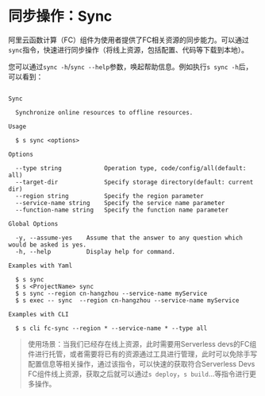 # 同步操作：Sync

阿里云函数计算（FC）组件为使用者提供了FC相关资源的同步能力。可以通过`sync`指令，快速进行同步操作（将线上资源，包括配置、代码等下载到本地）。

您可以通过`sync -h`/`sync --help`参数，唤起帮助信息。例如执行`s sync -h`后，可以看到：

```

Sync 

  Synchronize online resources to offline resources.

Usage

  $ s sync <options> 

Options

  --type string            Operation type, code/config/all(default: all)    
  --target-dir             Specify storage directory(default: current dir) 
  --region string          Specify the region parameter                    
  --service-name string    Specify the service name parameter     
  --function-name string   Specify the function name parameter 

Global Options

  -y, --assume-yes    Assume that the answer to any question which would be asked is yes. 
  -h, --help          Display help for command.                                           

Examples with Yaml

  $ s sync
  $ s <ProjectName> sync
  $ s sync --region cn-hangzhou --service-name myService
  $ s exec -- sync  --region cn-hangzhou --service-name myService

Examples with CLI

  $ s cli fc-sync --region * --service-name * --type all

```

> 使用场景：当我们已经存在线上资源，此时需要用Serverless devs的FC组件进行托管，或者需要将已有的资源通过工具进行管理，此时可以免除手写配置信息等相关操作，通过该指令，可以快速的获取符合Serverless Devs FC组件线上资源，获取之后就可以通过`s deploy`，`s build`...等指令进行更多操作。
